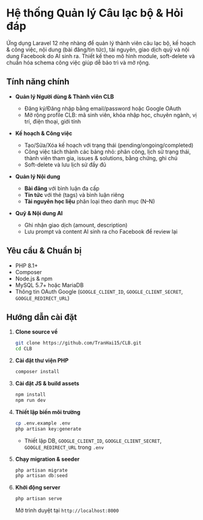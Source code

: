# Hệ thống Quản lý Câu lạc bộ & Hỏi đáp

Ứng dụng Laravel 12 nhẹ nhàng để quản lý thành viên câu lạc bộ, kế hoạch & công việc, nội dung (bài đăng/tin tức), tài nguyên, giao dịch quỹ và nội dung Facebook do AI sinh ra. Thiết kế theo mô hình module, soft-delete và chuẩn hóa schema công việc giúp dễ bảo trì và mở rộng.

## Tính năng chính

-   **Quản lý Người dùng & Thành viên CLB**

    -   Đăng ký/Đăng nhập bằng email/password hoặc Google OAuth
    -   Mở rộng profile CLB: mã sinh viên, khóa nhập học, chuyên ngành, vị trí, điện thoại, giới tính

-   **Kế hoạch & Công việc**

    -   Tạo/Sửa/Xóa kế hoạch với trạng thái (pending/ongoing/completed)
    -   Công việc tách thành các bảng nhỏ: phân công, lịch sử trạng thái, thành viên tham gia, issues & solutions, bằng chứng, ghi chú
    -   Soft-delete và lưu lịch sử đầy đủ

-   **Quản lý Nội dung**

    -   **Bài đăng** với bình luận đa cấp
    -   **Tin tức** với thẻ (tags) và bình luận riêng
    -   **Tài nguyên học liệu** phân loại theo danh mục (N–N)

-   **Quỹ & Nội dung AI**

    -   Ghi nhận giao dịch (amount, description)
    -   Lưu prompt và content AI sinh ra cho Facebook để review lại

## Yêu cầu & Chuẩn bị

-   PHP 8.1+
-   Composer
-   Node.js & npm
-   MySQL 5.7+ hoặc MariaDB
-   Thông tin OAuth Google (`GOOGLE_CLIENT_ID`, `GOOGLE_CLIENT_SECRET`, `GOOGLE_REDIRECT_URL`)

## Hướng dẫn cài đặt

1. **Clone source về**

    ```bash
    git clone https://github.com/TranHai15/CLB.git
    cd CLB
    ```

2. **Cài đặt thư viện PHP**

    ```bash
    composer install
    ```

3. **Cài đặt JS & build assets**

    ```bash
    npm install
    npm run dev
    ```

4. **Thiết lập biến môi trường**

    ```bash
    cp .env.example .env
    php artisan key:generate
    ```

    - Thiết lập DB, `GOOGLE_CLIENT_ID`, `GOOGLE_CLIENT_SECRET`, `GOOGLE_REDIRECT_URL` trong `.env`

5. **Chạy migration & seeder**

    ```bash
    php artisan migrate
    php artisan db:seed
    ```

6. **Khởi động server**

    ```bash
    php artisan serve
    ```

    Mở trình duyệt tại `http://localhost:8000`
